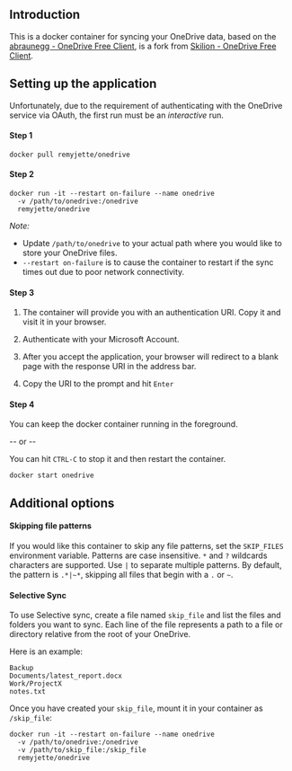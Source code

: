 ## Introduction

This is a docker container for syncing your OneDrive data, based on the
[abraunegg - OneDrive Free Client](https://github.com/abraunegg/onedrive), is a fork from [Skilion - OneDrive Free Client](https://github.com/skilion/onedrive).


## Setting up the application

Unfortunately, due to the requirement of authenticating with the OneDrive
service via OAuth, the first run must be an *interactive* run.

#### Step 1

```shell
docker pull remyjette/onedrive
```

#### Step 2

```shell
docker run -it --restart on-failure --name onedrive
  -v /path/to/onedrive:/onedrive
  remyjette/onedrive
```

*Note:*

* Update `/path/to/onedrive` to your actual path where you would like to store your OneDrive files.
* `--restart on-failure` is to cause the container to restart if the sync times out due to poor network connectivity.

#### Step 3

1. The container will provide you with an authentication URI. Copy it and visit it in your browser.

2. Authenticate with your Microsoft Account.

3. After you accept the application, your browser will redirect to a blank page with the response URI in the address bar.

4. Copy the URI to the prompt and hit `Enter`

#### Step 4

You can keep the docker container running in the foreground.

-- or --

You can hit `CTRL-C` to stop it and then restart the container.

```shell
docker start onedrive
```

## Additional options

#### Skipping file patterns

If you would like this container to skip any file patterns, set the
`SKIP_FILES` environment variable. Patterns are case insensitive. `*` and `?`
wildcards characters are supported. Use `|` to separate multiple patterns.
By default, the pattern is `.*|~*`, skipping all files that begin with a
`.` or `~`.

#### Selective Sync

To use Selective sync, create a file named `skip_file` and list the files
and folders you want to sync. Each line of the file represents a path to a
file or directory relative from the root of your OneDrive.

Here is an example:
```
Backup
Documents/latest_report.docx
Work/ProjectX
notes.txt
```

Once you have created your `skip_file`, mount it in your container as `/skip_file`:

```shell
docker run -it --restart on-failure --name onedrive
  -v /path/to/onedrive:/onedrive
  -v /path/to/skip_file:/skip_file
  remyjette/onedrive
```
